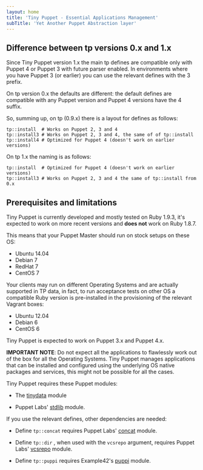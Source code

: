 ```yaml
---
layout: home
title: 'Tiny Puppet - Essential Applications Management'
subTitle: 'Yet Another Puppet Abstraction layer'
---
```


## Difference between tp versions 0.x and 1.x

Since Tiny Puppet version 1.x the main tp defines are compatible only with Puppet 4 or Puppet 3 with future parser enabled. In environments where you have Puppet 3 (or earlier) you can use the relevant defines with the 3 prefix.

On tp version 0.x the defaults are different: the default defines are compatible with any Puppet version and Puppet 4 versions have the 4 suffix.

So, summing up, on tp (0.9.x) there is a layout for defines as follows:

    tp::install  # Works on Puppet 2, 3 and 4
    tp::install3 # Works on Puppet 2, 3 and 4, the same of of tp::install
    tp::install4 # Optimized for Puppet 4 (doesn't work on earlier versions)

On tp 1.x the naming is as follows:

    tp::install  # Optimized for Puppet 4 (doesn't work on earlier versions)
    tp::install3 # Works on Puppet 2, 3 and 4 the same of tp::install from 0.x


## Prerequisites and limitations

Tiny Puppet is currently developed and mostly tested on Ruby 1.9.3, it's expected to work on more recent versions and **does not** work on Ruby 1.8.7.

This means that your Puppet Master should run on stock setups on these OS:
  - Ubuntu 14.04
  - Debian 7
  - RedHat 7
  - CentOS 7

Your clients may run on different Operating Systems and are actually supported in TP data, in fact, to run acceptance tests on other OS a compatible Ruby version is pre-installed in the provisioning of the relevant Vagrant boxes:
  - Ubuntu 12.04
  - Debian 6
  - CentOS 6

Tiny Puppet is expected to work on Puppet 3.x and Puppet 4.x.

**IMPORTANT NOTE**: Do not expect all the applications to flawlessly work out of the box for all the Operating Systems. Tiny Puppet manages applications that can be installed and configured using the underlying OS native packages and services, this might not be possible for all the cases.

Tiny Puppet requires these Puppet modules:

 - The [tinydata](https://github.com/example42/tinydata) module

 - Puppet Labs' [stdlib](https://github.com/puppetlabs/puppetlabs-stdlib) module.

If you use the relevant defines, other dependencies are needed:

  - Define ```tp::concat``` requires Puppet Labs' [concat](https://github.com/puppetlabs/puppetlabs-concat) module.

  - Define ```tp::dir``` , when used with the ```vcsrepo``` argument, requires Puppet Labs' [vcsrepo](https://github.com/puppetlabs/puppetlabs-vcsrepo) module.

  - Define ```tp::puppi``` requires Example42's [puppi](https://github.com/example42/puppi) module.
